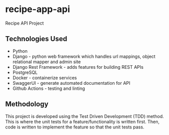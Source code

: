 # recipe-app-api
Recipe API Project

## Technologies Used
 - Python 
 - Django - python web framework which handles url mappings, object relational mapper and admin site
 - Django Rest Framework - adds features for building REST APIs
 - PostgreSQL
 - Docker - containerize services
 - SwaggerUI - generate automated documentation for API
 - Github Actions - testing and linting

## Methodology
This project is developed using the Test Driven Development (TDD) method. This is where the unit tests for a feature/functionality is written first. Then, code is written to implement the feature so that the unit tests pass.
